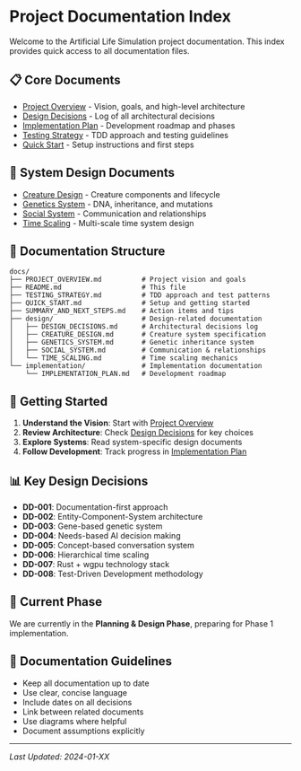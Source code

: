 # Project Documentation Index

Welcome to the Artificial Life Simulation project documentation. This index provides quick access to all documentation files.

## 📋 Core Documents

- [Project Overview](./PROJECT_OVERVIEW.md) - Vision, goals, and high-level architecture
- [Design Decisions](./design/DESIGN_DECISIONS.md) - Log of all architectural decisions
- [Implementation Plan](./implementation/IMPLEMENTATION_PLAN.md) - Development roadmap and phases
- [Testing Strategy](./TESTING_STRATEGY.md) - TDD approach and testing guidelines
- [Quick Start](./QUICK_START.md) - Setup instructions and first steps

## 🧬 System Design Documents

- [Creature Design](./design/CREATURE_DESIGN.md) - Creature components and lifecycle
- [Genetics System](./design/GENETICS_SYSTEM.md) - DNA, inheritance, and mutations
- [Social System](./design/SOCIAL_SYSTEM.md) - Communication and relationships
- [Time Scaling](./design/TIME_SCALING.md) - Multi-scale time system design

## 📁 Documentation Structure

```
docs/
├── PROJECT_OVERVIEW.md          # Project vision and goals
├── README.md                    # This file
├── TESTING_STRATEGY.md          # TDD approach and test patterns
├── QUICK_START.md               # Setup and getting started
├── SUMMARY_AND_NEXT_STEPS.md    # Action items and tips
├── design/                      # Design-related documentation
│   ├── DESIGN_DECISIONS.md      # Architectural decisions log
│   ├── CREATURE_DESIGN.md       # Creature system specification
│   ├── GENETICS_SYSTEM.md       # Genetic inheritance system
│   ├── SOCIAL_SYSTEM.md         # Communication & relationships
│   └── TIME_SCALING.md          # Time scaling mechanics
└── implementation/              # Implementation documentation
    └── IMPLEMENTATION_PLAN.md   # Development roadmap
```

## 🚀 Getting Started

1. **Understand the Vision**: Start with [Project Overview](./PROJECT_OVERVIEW.md)
2. **Review Architecture**: Check [Design Decisions](./design/DESIGN_DECISIONS.md) for key choices
3. **Explore Systems**: Read system-specific design documents
4. **Follow Development**: Track progress in [Implementation Plan](./implementation/IMPLEMENTATION_PLAN.md)

## 📊 Key Design Decisions

- **DD-001**: Documentation-first approach
- **DD-002**: Entity-Component-System architecture
- **DD-003**: Gene-based genetic system
- **DD-004**: Needs-based AI decision making
- **DD-005**: Concept-based conversation system
- **DD-006**: Hierarchical time scaling
- **DD-007**: Rust + wgpu technology stack
- **DD-008**: Test-Driven Development methodology

## 🎯 Current Phase

We are currently in the **Planning & Design Phase**, preparing for Phase 1 implementation.

## 📝 Documentation Guidelines

- Keep all documentation up to date
- Use clear, concise language
- Include dates on all decisions
- Link between related documents
- Use diagrams where helpful
- Document assumptions explicitly

---
*Last Updated: 2024-01-XX*
